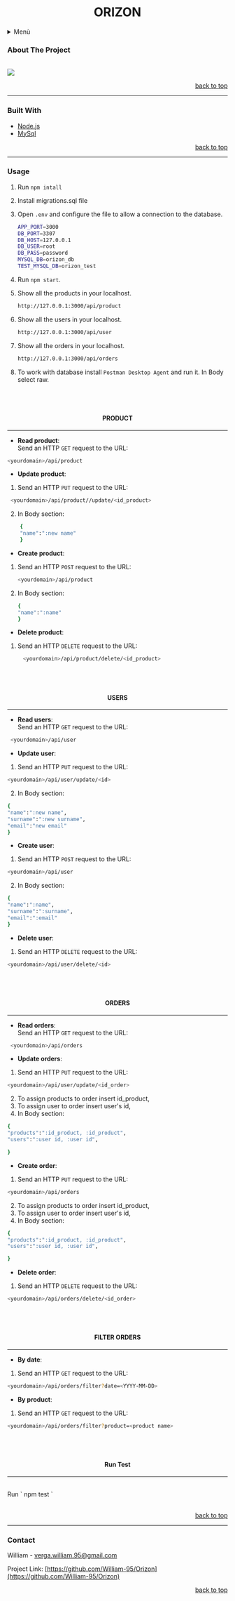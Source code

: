 # <h1 align=center><a name="0">**ORIZON**</a></h1>

<details>
  <summary>Menù</summary>
 <ol>
   <li><a href="#1">About The Project</a></li>
  <li><a href="#2">Built With</a></li>
  <li><a href="#3">Usage</a></li>
  <li><a href="#4">Contact</a></li>
 </ol>
</details>

### <a name="1">About The Project</a>

<br/>
<img src="img/img01.png width="30%">

<p align=right><a href="#0">back to top</a></p>

---

### <a name="2">Built With</a>

- [Node.js](https://nodejs.org)
- [MySql](https://www.w3schools.com/MySQL/default.asp)

<p align=right><a href="#0">back to top</a></p>

---

### <a name="3">Usage</a>

1.  Run `npm intall`
2.  Install migrations.sql file
   

3.  Open `.env` and configure the file to allow a connection to the database.

    ```sh
    APP_PORT=3000
    DB_PORT=3307
    DB_HOST=127.0.0.1
    DB_USER=root
    DB_PASS=password
    MYSQL_DB=orizon_db
    TEST_MYSQL_DB=orizon_test
    ```
4. Run `npm start`.
5.  Show all the products in your localhost.

    ```sh
    http://127.0.0.1:3000/api/product
    ```

6.  Show all the users in your localhost.

    ```sh
    http://127.0.0.1:3000/api/user
    ```
    
7.  Show all the orders in your localhost.

    ```sh
    http://127.0.0.1:3000/api/orders
    ```
7.  To work with database install `Postman Desktop Agent` and run it.
    In Body select raw.
    
    <br/>
    <br/>
<!-- PRODUCT -->
##### <h4 align=center>PRODUCT</h4>
***

- **Read product**:
  <br/>
  Send an HTTP `GET` request to the URL:

```sh
<yourdomain>/api/product
```

- **Update product**:
  <br/>

1. Send an HTTP `PUT` request to the URL:

```sh
 <yourdomain>/api/product//update/<id_product>
```

2.  In Body section:

```sh
    {
    "name":":new name"
    }
```

- **Create product**:
   <br/>

1. Send an HTTP `POST` request to the URL:

    ```sh
    <yourdomain>/api/product
    ```

2. In Body section:
    
    ```sh
    {
    "name":":name"
    } 
    ```

- **Delete product**:
    <br/>
1. Send an HTTP `DELETE` request to the URL:
```sh
     <yourdomain>/api/product/delete/<id_product>
 ```

 <br/>
 <br/>
<!--USER-->

 ##### <h4 align=center>USERS</h4>
***

- **Read users**:
  <br/>
  Send an HTTP `GET` request to the URL:

 ```sh
  <yourdomain>/api/user
```

- **Update user**:
  <br/>

1. Send an HTTP `PUT` request to the URL:

  ```sh
  <yourdomain>/api/user/update/<id>
  ```

2. In Body section:

  ```sh
  {
  "name":":new name",
  "surname":":new surname",
  "email":"new email"
  }
  ```

- **Create user**:
  <br/>

1. Send an HTTP `POST` request to the URL:

  ```sh
  <yourdomain>/api/user
  ```

2. In Body section:

  ```sh
  {
  "name":":name",
  "surname":":surname",
  "email":":email"
  }
  ```

- **Delete user**:
    <br/>

1. Send an HTTP `DELETE` request to the URL:

  ```sh
  <yourdomain>/api/user/delete/<id>
  ```

<br/>
<br/>

<!--ORDERS-->

 ##### <h4 align=center>ORDERS</h4>
***

- **Read orders**:
  <br/>
  Send an HTTP `GET` request to the URL:

 ```sh
  <yourdomain>/api/orders
```

- **Update orders**:
  <br/>

1. Send an HTTP `PUT` request to the URL:

  ```sh
  <yourdomain>/api/user/update/<id_order>
  ```
2. To assign products to order insert id_product,
3. To assign user to order insert user's id,
4. In Body section:

  ```sh
  {
  "products":":id_product, :id_product",
  "users":":user id, :user id",
  
  }
  ```

- **Create order**:
  <br/>

1. Send an HTTP `PUT` request to the URL:

  ```sh
  <yourdomain>/api/orders
  ```
2. To assign products to order insert id_product,
3. To assign user to order insert user's id,
4. In Body section:

  ```sh
  {
  "products":":id_product, :id_product",
  "users":":user id, :user id",
  
  }
  ```

- **Delete order**:
    <br/>

1. Send an HTTP `DELETE` request to the URL:

  ```sh
  <yourdomain>/api/orders/delete/<id_order>
  ```

<br/>
<br/>
  <!-- filter order -->

##### <h4 align=center>FILTER ORDERS</h4>
***

- **By date**:
  <br/>

1. Send an HTTP `GET` request to the URL:

  ```sh
  <yourdomain>/api/orders/filter?date=<YYYY-MM-DD>
  ```


- **By product**:
    <br/>

1. Send an HTTP `GET` request to the URL:

  ```sh
<yourdomain>/api/orders/filter?product=<product name>
  ```


<br/>
<br/>

##### <h4 align=center>Run Test</h4>
***
  <br/>
  Run ` npm test `

<br/>
<br/>
<p align=right><a href="#0">back to top</a></p>

---

### <a name="4">Contact</a>

William - verga.william.95@gmail.com

Project Link: [https://github.com/William-95/Orizon](https://github.com/William-95/Orizon)

<p align=right><a href="#0">back to top</a></p>
 
